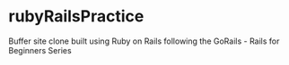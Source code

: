 # rubyRailsPractice
Buffer site clone built using Ruby on Rails following the GoRails - Rails for Beginners Series
